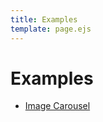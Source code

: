 ```yaml
---
title: Examples
template: page.ejs
---
```


Examples
========

* [Image Carousel](https://github.com/BinaryMuse/fluxbox/tree/master/examples/carousel)
